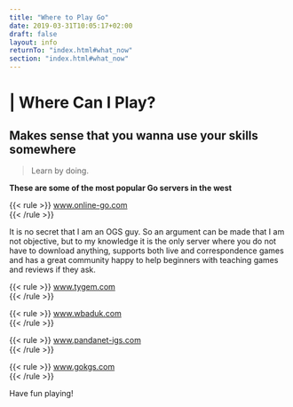 ```yaml
---
title: "Where to Play Go"
date: 2019-03-31T10:05:17+02:00
draft: false
layout: info
returnTo: "index.html#what_now"
section: "index.html#what_now"
---
```


# | Where Can I Play?
## Makes sense that you wanna use your skills somewhere

> Learn by doing.  

**These are some of the most popular Go servers in the west**

{{< rule >}}
	<a href="https://online-go.com/" target="_blank">www.online-go.com</a>  
{{< /rule >}}

It is no secret that I am an OGS guy. So an argument can be made that I am not objective, but to my knowledge it is the only server where you do not have to download anything, supports both live and correspondence games and has a great community happy to help beginners with teaching games and reviews if they ask. 

{{< rule >}}
	<a href="http://www.tygem.com/" target="_blank">www.tygem.com</a>  
{{< /rule >}}

{{< rule >}}
	<a href="http://www.wbaduk.com/" target="_blank">www.wbaduk.com</a>  
{{< /rule >}}

{{< rule >}}
	<a href="https://pandanet-igs.com/communities/pandanet" target="_blank">www.pandanet-igs.com</a>  
{{< /rule >}}

{{< rule >}}
	<a href="http://www.gokgs.com/" target="_blank">www.gokgs.com</a>  
{{< /rule >}}

Have fun playing!